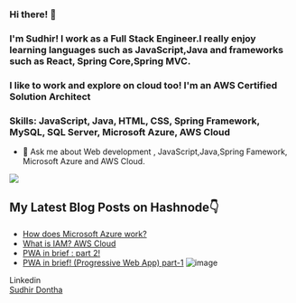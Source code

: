 <!-- ![A Full Stack Web Developer](https://media-exp1.licdn.com/dms/image/C561BAQEUTj_4I-fzJg/company-background_10000/0?e=2159024400&v=beta&t=ruawNuGMCiCJ15QAVo500lGifLXYFz-5EmGCI2aJhGM) >

<!---
- 👋 Hi, I’m @currently-not-available
- 👀 I’m interested in ...
- 🌱 I’m currently learning ...
- 💞️ I’m looking to collaborate on ...
- 📫 How to reach me ...
--->
### Hi there! 👋

### I'm Sudhir! I work as a Full Stack Engineer.I really enjoy learning languages such as JavaScript,Java and frameworks such as React, Spring Core,Spring MVC.

### I like to work and explore on cloud too! I'm an AWS Certified Solution Architect

### Skills: JavaScript, Java, HTML, CSS, Spring Framework, MySQL, SQL Server, Microsoft Azure, AWS Cloud


<!-- - 🔭 I’m currently working on AWS -->
 
- 💬 Ask me about Web development , JavaScript,Java,Spring Famework, Microsoft Azure and AWS Cloud.

<!--
[<a Href='https://www.linkedin.com/in/sudhirdontha/' alt='Linkedin' height='40'>](https://www.linkedin.com/in/sudhirdontha/)  
<a href='https://archiveprogram.github.com/'><img src='https://raw.githubusercontent.com/acervenky/animated-github-badges/master/assets/acbadge.gif' width='40' height='40'></a> <a href='https://docs.github.com/en/developers'><img src='https://raw.githubusercontent.com/acervenky/animated-github-badges/master/assets/devbadge.gif' width='40' height='40'>-->
 
 
 ![](https://komarev.com/ghpvc/?username=saisudhir14)
 
## My Latest Blog Posts on Hashnode👇
<!-- HASHNODE_BLOG:START -->
- [How does Microsoft Azure work?](https://sudhirdontha.hashnode.dev/how-does-microsoft-azure-work-ckq9wrc3f01tvm0s1960ge1u1)
- [What is IAM? 
AWS Cloud](https://sudhirdontha.hashnode.dev/what-is-iam-aws-cloud-ckiue2r7g0emr33s11ja68kdn)
- [PWA in brief : 
part 2!](https://sudhirdontha.hashnode.dev/pwa-in-brief-part-2-ckisuh7ii05cb33s12bgmavyi)
- [PWA in brief! (Progressive Web App)
part-1](https://sudhirdontha.hashnode.dev/pwa-in-brief-part-1-ckisschlk04t433s1go6v4cqh)
![image](https://user-images.githubusercontent.com/55187887/230750277-9604e5f6-354a-4629-8d61-867bf4f1fcb1.png)
<!-- HASHNODE_BLOG:END -->
<!--## My Latest Blog Posts on Dev.to👇 -->
<!--BLOG-POST-LIST:START-->
<!--[![Latest blog post workflow](https://github.com/saisudhir14/saisudhir14/actions/workflows/blog_devto.yml/badge.svg)](https://github.com/saisudhir14/saisudhir14/actions/workflows/blog_devto.yml) -->
<!--BLOG-POST-LIST:END-->

<html>
Linkedin<div class="badge-base LI-profile-badge" data-locale="en_US" data-size="medium" data-theme="dark" data-type="HORIZONTAL" data-vanity="sudhirdontha" data-version="v1"><a class="badge-base__link LI-simple-link" href="https://www.linkedin.com/in/sudhirdontha?trk=profile-badge">Sudhir Dontha</a></div>
</html>
